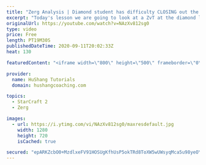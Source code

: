```yaml
---
title: "Zerg Analysis | Diamond student has difficulty CLOSING out the MATCH [Starcraft 2]"
excerpt: "Today's lesson we are going to look at a ZvT at the diamond level focusing on the Zerg Analysis. The zerg manages to get into a very strong position but has difficulty closing it out. Let's learn how we can approach this scenario better!  Zerg Analysis | Diamond student has difficulty CLOSING out the"
originalUrl: https://youtube.com/watch?v=NAzXv812sg0
type: video
price: Free
length: PT19M30S
publishedDateTime: 2020-09-11T20:02:33Z
heat: 130

featuredContent: "<iframe width=\"800\" height=\"500\" frameborder=\"0\" src=\"https://www.youtube.com/embed/NAzXv812sg0\" allow=\"accelerometer; autoplay; encrypted-media; gyroscope; picture-in-picture\" allowfullscreen></iframe>"

provider:
  name: HuShang Tutorials
  domain: hushangcoaching.com

topics:
  - StarCraft 2
  - Zerg

images:
  - url: https://i.ytimg.com/vi/NAzXv812sg0/maxresdefault.jpg
    width: 1280
    height: 720
    isCached: true

secured: "epARKZcbO0+MzdlxeFV91HOSUgKfhUsP5okTRd8ToXW5wUWsyqMca5u98yeOYHITlRFR+Sw1MFx6ZjWyVps4pVvNKFo1ZZ+V1R1HJVnB2MuPJP6EbqpXf9d1zm2w1NprlCvIiVXJUQtJ3B1+ZRFhdHg7TYkkmd1vEgGH8KNtN9U4TlnFnsSArbq9ugZELEqHHRVPyWy6X3M8KMeUICbpWfwG66xhXT2jMRnu7H925CGGbmeW/YC+7JZklMjdmv7XVUrzkmPiBGoBP/tYdYsjGld6f4XIuS6gmHx/Zhi/P8ULyQJfCXHID8p2/i637qOtE4StoW9emk7NfH7zNX604gcslFCNx1TI5x0oJcU3p3zFJ6WmONtBqQGD42SEGmtAgLTNc3UdxN+hG2s1toXNKBSqNzHTOPQavIZHtPL3t9E=;OLJk3G1tj+kGDVu7KllLzw=="
---
```


